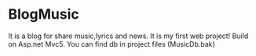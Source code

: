 # BlogMusic
 It is a blog for share music,lyrics and news. It is my first web project!
 Build on Asp.net Mvc5.
 You can find db in project files (MusicDb.bak)
 

